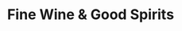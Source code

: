 ---
title: "Fine Wine & Good Spirits"
url: /erie/fine-wine-und-good-spirits-west-12th-street/
shop: Spirituosen
---
